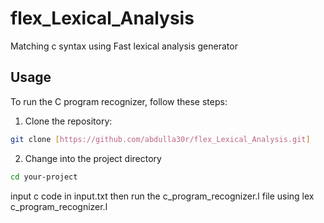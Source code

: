 # flex_Lexical_Analysis
Matching c syntax using Fast lexical analysis generator


## Usage

To run the C program recognizer, follow these steps:

1. Clone the repository:

```bash
git clone [https://github.com/abdulla30r/flex_Lexical_Analysis.git]
```

2. Change into the project directory
```bash
cd your-project
```


input c code in input.txt
then run the c_program_recognizer.l file using
lex c_program_recognizer.l
